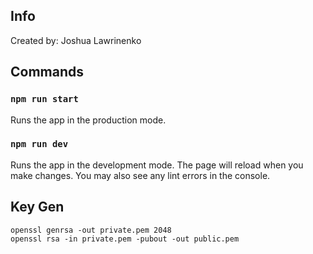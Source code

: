 ## Info
Created by: Joshua Lawrinenko

## Commands

### `npm run start`
Runs the app in the production mode.

### `npm run dev`
Runs the app in the development mode.
The page will reload when you make changes.
You may also see any lint errors in the console.

## Key Gen
```
openssl genrsa -out private.pem 2048
openssl rsa -in private.pem -pubout -out public.pem
```
